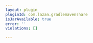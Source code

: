 ```yaml
---
layout: plugin
pluginId: com.lazan.gradlemavenshare
isJarAvailable: true
error: ''
violations: []

---
```

